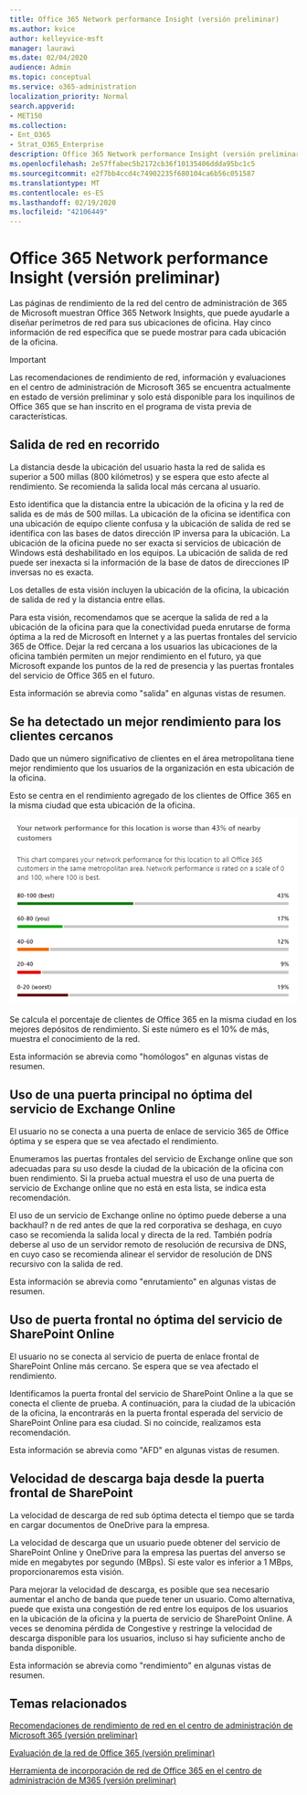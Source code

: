 ```yaml
---
title: Office 365 Network performance Insight (versión preliminar)
ms.author: kvice
author: kelleyvice-msft
manager: laurawi
ms.date: 02/04/2020
audience: Admin
ms.topic: conceptual
ms.service: o365-administration
localization_priority: Normal
search.appverid:
- MET150
ms.collection:
- Ent_O365
- Strat_O365_Enterprise
description: Office 365 Network performance Insight (versión preliminar)
ms.openlocfilehash: 2e57ffabec5b2172cb36f10135406ddda95bc1c5
ms.sourcegitcommit: e2f7bb4ccd4c74902235f680104ca6b56c051587
ms.translationtype: MT
ms.contentlocale: es-ES
ms.lasthandoff: 02/19/2020
ms.locfileid: "42106449"
---
```

# <a name="office-365-network-performance-insights-preview"></a>Office 365 Network performance Insight (versión preliminar)

Las páginas de rendimiento de la red del centro de administración de 365 de Microsoft muestran Office 365 Network Insights, que puede ayudarle a diseñar perímetros de red para sus ubicaciones de oficina. Hay cinco información de red específica que se puede mostrar para cada ubicación de la oficina.

>[!IMPORTANT]
>Las recomendaciones de rendimiento de red, información y evaluaciones en el centro de administración de Microsoft 365 se encuentra actualmente en estado de versión preliminar y solo está disponible para los inquilinos de Office 365 que se han inscrito en el programa de vista previa de características.

## <a name="backhauled-network-egress"></a>Salida de red en recorrido

La distancia desde la ubicación del usuario hasta la red de salida es superior a 500 millas (800 kilómetros) y se espera que esto afecte al rendimiento. Se recomienda la salida local más cercana al usuario.

Esto identifica que la distancia entre la ubicación de la oficina y la red de salida es de más de 500 millas. La ubicación de la oficina se identifica con una ubicación de equipo cliente confusa y la ubicación de salida de red se identifica con las bases de datos dirección IP inversa para la ubicación. La ubicación de la oficina puede no ser exacta si servicios de ubicación de Windows está deshabilitado en los equipos. La ubicación de salida de red puede ser inexacta si la información de la base de datos de direcciones IP inversas no es exacta.

Los detalles de esta visión incluyen la ubicación de la oficina, la ubicación de salida de red y la distancia entre ellas.

Para esta visión, recomendamos que se acerque la salida de red a la ubicación de la oficina para que la conectividad pueda enrutarse de forma óptima a la red de Microsoft en Internet y a las puertas frontales del servicio 365 de Office. Dejar la red cercana a los usuarios las ubicaciones de la oficina también permiten un mejor rendimiento en el futuro, ya que Microsoft expande los puntos de la red de presencia y las puertas frontales del servicio de Office 365 en el futuro.

Esta información se abrevia como "salida" en algunas vistas de resumen.

## <a name="better-performance-detected-for-customers-near-you"></a>Se ha detectado un mejor rendimiento para los clientes cercanos

Dado que un número significativo de clientes en el área metropolitana tiene mejor rendimiento que los usuarios de la organización en esta ubicación de la oficina.

Esto se centra en el rendimiento agregado de los clientes de Office 365 en la misma ciudad que esta ubicación de la oficina.

![Rendimiento de red relativo](Media/m365-mac-perf/m365-mac-perf-relative-perf.png)

Se calcula el porcentaje de clientes de Office 365 en la misma ciudad en los mejores depósitos de rendimiento. Si este número es el 10% de más, muestra el conocimiento de la red.

Esta información se abrevia como "homólogos" en algunas vistas de resumen.

## <a name="use-of-a-non-optimal-exchange-online-service-front-door"></a>Uso de una puerta principal no óptima del servicio de Exchange Online

El usuario no se conecta a una puerta de enlace de servicio 365 de Office óptima y se espera que se vea afectado el rendimiento.

Enumeramos las puertas frontales del servicio de Exchange online que son adecuadas para su uso desde la ciudad de la ubicación de la oficina con buen rendimiento. Si la prueba actual muestra el uso de una puerta de servicio de Exchange online que no está en esta lista, se indica esta recomendación.

El uso de un servicio de Exchange online no óptimo puede deberse a una backhaul? n de red antes de que la red corporativa se deshaga, en cuyo caso se recomienda la salida local y directa de la red. También podría deberse al uso de un servidor remoto de resolución de recursiva de DNS, en cuyo caso se recomienda alinear el servidor de resolución de DNS recursivo con la salida de red.

Esta información se abrevia como "enrutamiento" en algunas vistas de resumen.

## <a name="use-of-non-optimal-sharepoint-online-service-front-door"></a>Uso de puerta frontal no óptima del servicio de SharePoint Online

El usuario no se conecta al servicio de puerta de enlace frontal de SharePoint Online más cercano. Se espera que se vea afectado el rendimiento.

Identificamos la puerta frontal del servicio de SharePoint Online a la que se conecta el cliente de prueba. A continuación, para la ciudad de la ubicación de la oficina, la encontrarás en la puerta frontal esperada del servicio de SharePoint Online para esa ciudad. Si no coincide, realizamos esta recomendación.

Esta información se abrevia como "AFD" en algunas vistas de resumen.

## <a name="low-download-speed-from-sharepoint-front-door"></a>Velocidad de descarga baja desde la puerta frontal de SharePoint

La velocidad de descarga de red sub óptima detecta el tiempo que se tarda en cargar documentos de OneDrive para la empresa.

La velocidad de descarga que un usuario puede obtener del servicio de SharePoint Online y OneDrive para la empresa las puertas del anverso se mide en megabytes por segundo (MBps). Si este valor es inferior a 1 MBps, proporcionaremos esta visión.

Para mejorar la velocidad de descarga, es posible que sea necesario aumentar el ancho de banda que puede tener un usuario. Como alternativa, puede que exista una congestión de red entre los equipos de los usuarios en la ubicación de la oficina y la puerta de servicio de SharePoint Online. A veces se denomina pérdida de Congestive y restringe la velocidad de descarga disponible para los usuarios, incluso si hay suficiente ancho de banda disponible.

Esta información se abrevia como "rendimiento" en algunas vistas de resumen.

## <a name="related-topics"></a>Temas relacionados

[Recomendaciones de rendimiento de red en el centro de administración de Microsoft 365 (versión preliminar)](office-365-network-mac-perf-overview.md)

[Evaluación de la red de Office 365 (versión preliminar)](office-365-network-mac-perf-score.md)

[Herramienta de incorporación de red de Office 365 en el centro de administración de M365 (versión preliminar)](office-365-network-mac-perf-onboarding-tool.md)
